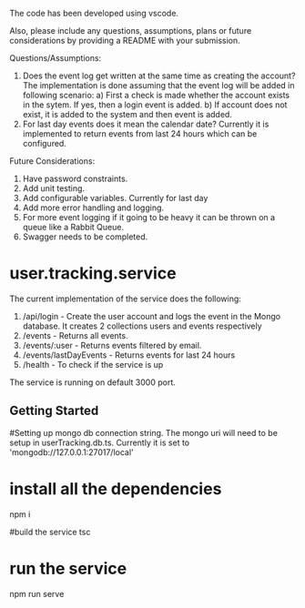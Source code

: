 The code has been developed using vscode.

Also, please include any questions, assumptions, plans or future considerations by providing a README with your submission.


Questions/Assumptions:
1) Does the event log get written at the same time as creating the account? The implementation is done assuming that the event log will be added in following scenario:
    a) First a check is made whether the account exists in the sytem. If yes, then a login event is added.
    b) If account does not exist, it is added to the system and then event is added.
2) For last day events does it mean the calendar date? Currently it is implemented to return events from last 24 hours which can be configured.


Future Considerations:
1) Have password constraints.
2) Add unit testing.
3) Add configurable variables. Currently for last day 
4) Add more error handling and logging.
5) For more event logging if it going to be heavy it can be thrown on a queue like a Rabbit Queue.
6) Swagger needs to be completed.


# user.tracking.service

The current implementation of the service does the following:
1) /api/login - Create the user account and logs the event in the Mongo database. It creates 2 collections users and events respectively
2) /events - Returns all events.
3) /events/:user - Returns events filtered by email.
4) /events/lastDayEvents - Returns events for last 24 hours
5) /health - To check if the service is up

The service is running on default 3000 port.

## Getting Started

#Setting up mongo db connection string.
The mongo uri will need to be setup in userTracking.db.ts.
Currently it is set to 'mongodb://127.0.0.1:27017/local'

# install all the dependencies
npm i 

#build the service
tsc

# run the service
npm run serve
